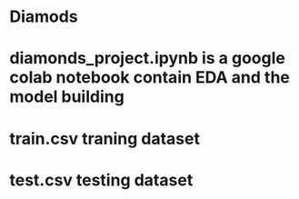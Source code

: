 # Diamods
# diamonds_project.ipynb is a google colab notebook contain EDA and the model building 
# train.csv traning dataset
# test.csv testing dataset
